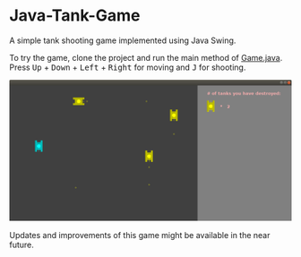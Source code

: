 # Java-Tank-Game
A simple tank shooting game implemented using Java Swing. 

To try the game, clone the project and run the main method of [Game.java](https://github.com/catherineruoxiwu/Java-Tank-Game/blob/main/src/com/catwrx/tankgame/Game.java). Press <kbd>Up</kbd> + <kbd>Down</kbd> + <kbd>Left</kbd> + <kbd>Right</kbd> for moving and <kbd>J</kbd> for shooting.

![Screenshot of the game](res/screenshot.png)

Updates and improvements of this game might be available in the near future.